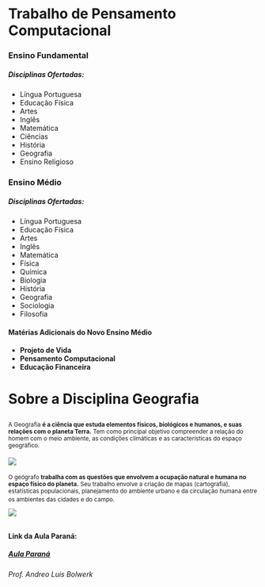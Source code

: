 <p> <h1> Trabalho de Pensamento Computacional </h1> </p>



<h3> Ensino Fundamental </h3>
<h5> Disciplinas Ofertadas: </h5>
<ul>
<li> Língua Portuguesa </li>
<li> Educação Física </li>
<li> Artes </li>
<li> Inglês </li>
<li> Matemática </li>
<li> Ciências </li>
<li> História </li>
<li> Geografia </li>
<li> Ensino Religioso </li>
</ul>

<h3> Ensino Médio </h3>
<h5> Disciplinas Ofertadas: </h5>
<ul>
<li> Língua Portuguesa </li>
<li> Educação Física </li>
<li> Artes </li>
<li> Inglês </li>
<li> Matemática </li>
<li> Física </li>
<li> Química </li>
<li> Biologia </li>
<li> História </li>
<li> Geografia </li>
<li> Sociologia </li>
<li> Filosofia </li>
</ul>

<h4> Matérias Adicionais do Novo Ensino Médio <h4>

<ul>
<li> Projeto de Vida </li>
<li> Pensamento Computacional </li>
<li> Educação Financeira </li>
</ul>

<h1><p> Sobre a Disciplina <b> Geografia </b></p></h1>

<sup>A Geografia <b>é a ciência que estuda elementos físicos, biológicos e humanos, e suas relações com o planeta Terra.</b> Tem como principal objetivo compreender a relação do homem com o meio ambiente, as condições climáticas e as características do espaço geográfico.</sup><br></br>
<img src="https://encrypted-tbn0.gstatic.com/images?q=tbn:ANd9GcQSKtjKsnTW82bxoFyt44-L1y4QPRiozfTKjg&usqp=CAUimagem.jpg"><br></br>
<sup>O geógrafo <b>trabalha com as questões que envolvem a ocupação natural e humana no espaço físico do planeta.</b> Seu trabalho envolve a criação de mapas (cartografia), estatísticas populacionais, planejamento do ambiente urbano e da circulação humana entre os ambientes das cidades e do campo.<sup><br></br>
<img src="https://encrypted-tbn0.gstatic.com/images?q=tbn:ANd9GcQgsP6xHLVndsdWFoUtUaxT6m4qjM1e0_r0Rw&usqp=CAU"><br></br>
<h4> Link da Aula Paraná:</h4>
<h5><ins><a href= "https://youtu.be/BKCNi4S0Xos/imagem/1A.dpg">Aula Paraná</a></ins></h5>
<h6> Prof. Andreo Luis Bolwerk </h6>
